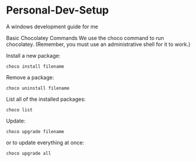 # Personal-Dev-Setup
A windows development guide for me

Basic Chocolatey Commands
We use the choco command to run chocolatey. (Remember, you must use an administrative shell for it to work.)

Install a new package:
```
choco install filename
```
Remove a package:
```
choco uninstall filename
```
List all of the installed packages:
```
choco list
```
Update:
```
choco upgrade filename
```
or to update everything at once:
```
choco upgrade all
```
